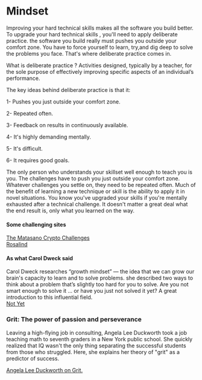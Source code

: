 # Mindset

Improving your hard technical skills makes all the software you build better.
To upgrade your hard technical skills , you'll need to apply deliberate practice.
the software you build really must pushes you outside your comfort zone.
You have to force yourself to learn, try,and dig deep to solve the problems you face.
That's where deliberate practice comes in. 

What is deliberate practice ?
Activities designed, typically by a teacher, for the sole purpose of effectively improving specific aspects of an individual’s performance.

The key ideas behind deliberate practice is that it:

1- Pushes you just outside your comfort zone.

2- Repeated often.

3- Feedback on results in continuously available.

4- It's highly demanding mentally.

5- It's difficult.

6- It requires good goals.

The only person who understands your skillset well enough to teach you is you. 
The challenges have to push you just outside your comfort zone.
Whatever challenges you settle on, they need to be repeated often. 
Much of the benefit of learning a new technique or skill is the ability to apply it in novel situations.
You know you've upgraded your skills if you're mentally exhausted after a technical challenge.
It doesn't matter a great deal what the end result is, only what you learned on the way.


#### Some challenging sites

  [ The Matasano Crypto Challenges ](https://web.archive.org/web/20160620111206/http://cryptopals.com)
  <br>
  [ Rosalind ](https://web.archive.org/web/20160607102654/http://rosalind.info/about)
  
  
#### As what  Carol Dweck said 
Carol Dweck researches “growth mindset” — the idea that we can grow our brain's capacity to learn and to solve problems. she described two ways to think about a problem that’s slightly too hard for you to solve. Are you not smart enough to solve it … or have you just not solved it yet? A great introduction to this influential field. <br>
[Not Yet](https://www.ted.com/talks/carol_dweck_the_power_of_believing_that_you_can_improve?language=en)


### Grit: The power of passion and perseverance
Leaving a high-flying job in consulting, Angela Lee Duckworth took a job teaching math to seventh graders in a New York public school. She quickly realized that IQ wasn't the only thing separating the successful students from those who struggled. Here, she explains her theory of "grit" as a predictor of success.

[Angela Lee Duckworth on Grit.](https://www.ted.com/talks/angela_lee_duckworth_grit_the_power_of_passion_and_perseverance)
